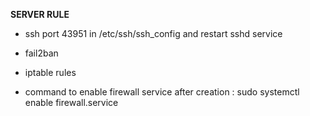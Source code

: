 **SERVER RULE**

- ssh port 43951 in /etc/ssh/ssh_config and restart sshd service
- fail2ban  
- iptable rules

- command to enable firewall service after creation  :  sudo systemctl enable firewall.service
